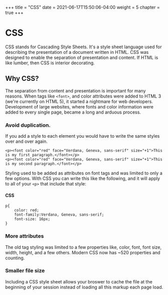 +++
title = "CSS"
date = 2021-06-17T15:50:06-04:00
weight = 5
chapter = true
+++

# CSS

CSS stands for Cascading Style Sheets. It's a style sheet language used for describing the presentation of a document written in HTML. CSS was designed to enable the separation of presentation and content. If HTML is like lumber, then CSS is interior decorating. 

## Why CSS?

The separation from content and presentation is important for many reasons. When tags like ```<font>```, and color attributes were added to HTML 3 (we're currently on HTML 5), it started a nightmare for web developers. Development of large websites, where fonts and color information were added to every single page, became a long and arduous process. 

### Avoid duplication. 
If you add a style to each element you would have to write the same styles over and over again. 

```
<p><font color="red" face="Verdana, Geneva, sans-serif" size="+1">This is my first paragraph.</font></p>
<p><font color="red" face="Verdana, Geneva, sans-serif" size="+1">This is my second paragraph.</font></p>
```

Styling used to be added as attributes on font tags and was limited to only a few options. With CSS you can write this like the following, and it will apply to all of your ```<p>``` that include that style:

#### CSS
```
p{
    color: red;
    font-family:Verdana, Geneva, sans-serif;
    font-size: 16px;
}
```

### More attributes

The old tag styling was limited to a few properties like, color, font, font size, width, height, and a few others. Modern CSS now has ~520 properties and counting.


### Smaller file size

Including a CSS style sheet allows your broswer to cache the file at the beginning of your session instead of loading all this markup each page load.